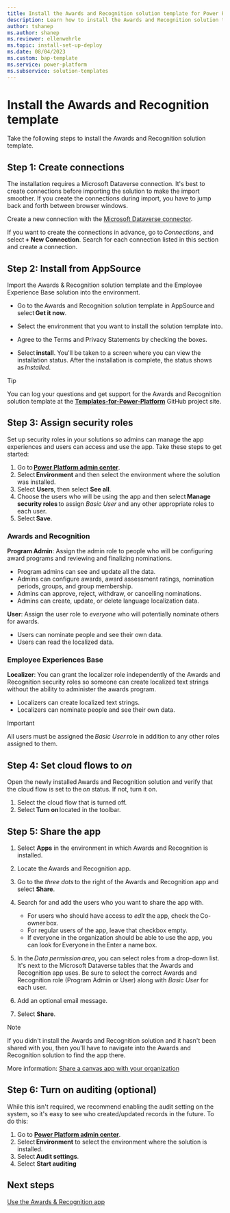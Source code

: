 ```yaml
---
title: Install the Awards and Recognition solution template for Power Platform
description: Learn how to install the Awards and Recognition solution template for Power Platform.
author: tshanep
ms.author: shanep
ms.reviewer: ellenwehrle
ms.topic: install-set-up-deploy
ms.date: 08/04/2023
ms.custom: bap-template
ms.service: power-platform
ms.subservice: solution-templates
---
```


# Install the Awards and Recognition template

Take the following steps to install the Awards and Recognition solution template.

## Step 1: Create connections

The installation requires a Microsoft Dataverse connection. It's best to create connections before importing the solution to make the import smoother. If you create the connections during import, you have to jump back and forth between browser windows.

Create a new connection with the [Microsoft Dataverse connector](/connectors/commondataserviceforapps/).

If you want to create the connections in advance, go to *Connections*, and select **+ New Connection**. Search for each connection listed in this section and create a connection.

## Step 2: Install from AppSource

Import the Awards & Recognition solution template and the Employee Experience Base solution into the environment.

- Go to the Awards and Recognition solution template in AppSource and select **Get it now**.
- Select the environment that you want to install the solution template into.

- Agree to the Terms and Privacy Statements by checking the boxes.

- Select **install**. You'll be taken to a screen where you can view the installation status. After the installation is complete, the status shows as *Installed*.

> [!TIP]
> You can log your questions and get support for the Awards and Recognition solution template at the [**Templates-for-Power-Platform**](https://aka.ms/PowerPlatformTemplateSupport) GitHub project site.

## Step 3: Assign security roles

Set up security roles in your solutions so admins can manage the app experiences and users can access and use the app. Take these steps to get started:

1. Go to [**Power Platform admin center**](https://admin.powerplatform.microsoft.com/home).
1. Select **Environment** and then select the environment where the solution was installed.
1. Select **Users**, then select **See all**.
1. Choose the users who will be using the app and then select **Manage security roles** to assign *Basic User* and any other appropriate roles to each user.
1. Select **Save**.

### Awards and Recognition

**Program Admin**: Assign the admin role to people who will be configuring award programs and reviewing and finalizing nominations.

- Program admins can see and update all the data.
- Admins can configure awards, award assessment ratings, nomination periods, groups, and group membership.
- Admins can approve, reject, withdraw, or cancelling nominations.
- Admins can create, update, or delete language localization data.

**User**: Assign the user role to *everyone* who will potentially nominate others for awards.

- Users can nominate people and see their own data.
- Users can read the localized data.

### Employee Experiences Base

**Localizer**: You can grant the localizer role independently of the Awards and Recognition security roles so someone can create localized text strings without the ability to administer the awards program.

- Localizers can create localized text strings.
- Localizers can nominate people and see their own data.

> [!IMPORTANT]
> All users must be assigned the *Basic User* role in addition to any other roles assigned to them.

## Step 4: Set cloud flows to *on*

Open the newly installed Awards and Recognition solution and verify that the cloud flow is set to the *on* status. If not, turn it on.

1. Select the cloud flow that is turned off.
1. Select **Turn on** located in the toolbar.

## Step 5: Share the app

1. Select **Apps** in the environment in which Awards and Recognition is installed.
1. Locate the Awards and Recognition app.
1. Go to the *three dots* to the right of the Awards and Recognition app and select **Share**.
1. Search for and add the users who you want to share the app with.

    - For users who should have access to *edit* the app, check the Co-owner box.
    - For regular users of the app, leave that checkbox empty.
    - If everyone in the organization should be able to use the app, you can look for Everyone in the Enter a name box.

1. In the *Data permission area*, you can select roles from a drop-down list. It's next to the Microsoft Dataverse tables that the Awards and Recognition app uses. Be sure to select the correct Awards and Recognition role (Program Admin or User) along with *Basic User* for each user.
1. Add an optional email message.
1. Select **Share**.

> [!NOTE]
> If you didn't install the Awards and Recognition solution and it hasn't been shared with you, then you'll have to navigate into the Awards and Recognition solution to find the app there.

More information: [Share a canvas app with your organization](/power-apps/maker/canvas-apps/share-app)

## Step 6: Turn on auditing (optional)

While this isn't required, we recommend enabling the audit setting on the system, so it's easy to see who created/updated records in the future. To do this:

1. Go to [**Power Platform admin center**](https://admin.powerplatform.microsoft.com/home).
1. Select **Environment** to select the environment where the solution is installed.
1. Select **Audit settings**.
1. Select **Start auditing**

## Next steps

[Use the Awards & Recognition app](use.md)
